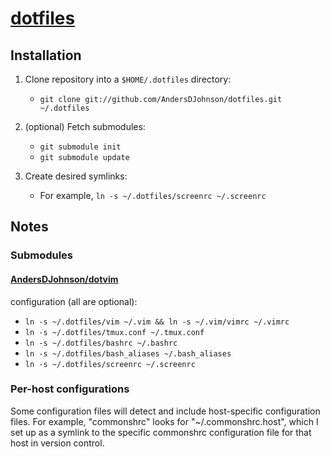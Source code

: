 [projecturl]: http://github.com/AndersDJohnson/dotfiles

[dotfiles][projecturl]
======================

Installation
------------

1. Clone repository into a `$HOME/.dotfiles` directory:
   * `git clone git://github.com/AndersDJohnson/dotfiles.git ~/.dotfiles`

2. (optional) Fetch submodules:
   * `git submodule init`
   * `git submodule update`

3. Create desired symlinks:
   * For example, `ln -s ~/.dotfiles/screenrc ~/.screenrc`

Notes
-----

### Submodules

#### [AndersDJohnson/dotvim](http://github.com/AndersDJohnson/dotvim)
configuration (all are optional):
   * `ln -s ~/.dotfiles/vim ~/.vim && ln -s ~/.vim/vimrc ~/.vimrc`
   * `ln -s ~/.dotfiles/tmux.conf ~/.tmux.conf`
   * `ln -s ~/.dotfiles/bashrc ~/.bashrc`
   * `ln -s ~/.dotfiles/bash_aliases ~/.bash_aliases`
   * `ln -s ~/.dotfiles/screenrc ~/.screenrc`

### Per-host configurations

Some configuration files will detect and include host-specific configuration files.
For example, "commonshrc" looks for "~/.commonshrc.host", which I set up as a symlink to the specific commonshrc configuration file for that host in version control.

